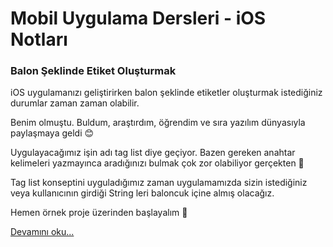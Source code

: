 # Mobil Uygulama Dersleri - iOS Notları

### Balon Şeklinde Etiket Oluşturmak

iOS uygulamanızı geliştirirken balon şeklinde etiketler oluşturmak istediğiniz durumlar zaman zaman olabilir.

Benim olmuştu. Buldum, araştırdım, öğrendim ve sıra yazılım dünyasıyla paylaşmaya geldi 😊

Uygulayacağımız işin adı tag list diye geçiyor. Bazen gereken anahtar kelimeleri yazmayınca aradığınızı bulmak çok zor olabiliyor gerçekten 🙂

Tag list konseptini uyguladığımız zaman uygulamamızda sizin istediğiniz veya kullanıcının girdiği String leri baloncuk içine almış olacağız.
 

Hemen örnek proje üzerinden başlayalım 🔨


[Devamını oku...](https://iosnotlari.com/balon-seklinde-etiket-olusturmak/)



